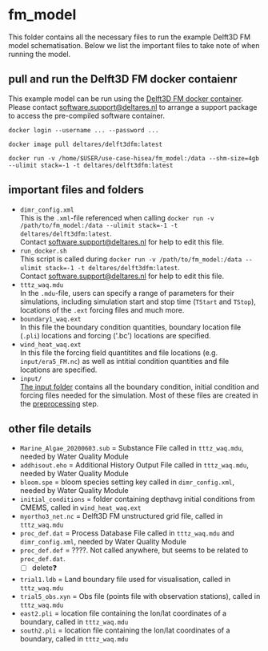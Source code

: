 # fm_model

This folder contains all the necessary files to run the example Delft3D FM model schematisation. Below we list the important files to take note of when running the model.

## pull and run the Delft3D FM docker contaienr

This example model can be run using the [Delft3D FM docker container](https://hub.docker.com/repository/docker/deltares/delft3dfm). Please contact software.support@deltares.nl to arrange a support package to access the pre-compiled software container.

    docker login --username ... --password ...
	
    docker image pull deltares/delft3dfm:latest
        
    docker run -v /home/$USER/use-case-hisea/fm_model:/data --shm-size=4gb --ulimit stack=-1 -t deltares/delft3dfm:latest

## important files and folders
* `dimr_config.xml` \
    This is the `.xml`-file referenced when calling `docker run -v /path/to/fm_model:/data --ulimit stack=-1 -t deltares/delft3dfm:latest`. \
    Contact software.support@deltares.nl for help to edit this file.
* `run_docker.sh` \
    This script is called during `docker run -v /path/to/fm_model:/data --ulimit stack=-1 -t deltares/delft3dfm:latest`. \
    Contact software.support@deltares.nl for help to edit this file.
* `tttz_waq.mdu` \
    In the `.mdu`-file, users can specify a range of parameters for their simulations, including simulation start and stop time (`TStart` and `TStop`),  locations of the `.ext` forcing files and much more.
* `boundary1_waq.ext` \
    In this file the boundary condition quantities, boundary location file (`.pli`) locations and forcing ('.bc') locations are specified.
* `wind_heat_waq.ext` \
    In this file the forcing field quantitites and file locations (e.g. `input/era5_FM.nc`) as well as intitial condition quantities and file locations are specified.
* `input/` \
    [The input folder](https://github.com/c-scale-community/use-case-hisea/tree/main/fm_model/input) contains all the boundary condition, initial condition and forcing files needed for the simulation. Most of these files are created in the [preprocessing](https://github.com/c-scale-community/use-case-hisea/tree/main/scripts/preprocessing) step.

## other file details

* `Marine_Algae_20200603.sub` = Substance File called in `tttz_waq.mdu`, needed by Water Quality Module
* `addhisout.eho` = Additional History Output File called in `tttz_waq.mdu`, needed by Water Quality Module
* `bloom.spe` = bloom species setting key called in `dimr_config.xml`, needed by Water Quality Module
* `initial_conditions` = folder containing depthavg initial conditions from CMEMS, called in `wind_heat_waq.ext`
* `myortho3_net.nc` = Delft3D FM unstructured grid file, called in `tttz_waq.mdu`
* `proc_def.dat` = Process Database File called in `tttz_waq.mdu` and `dimr_config.xml`, needed by Water Quality Module
* `proc_def.def` = ????. Not called anywhere, but seems to be related to `proc_def.dat`.
    - [ ] delete❓
* `trial1.ldb` = Land boundary file used for visualisation, called in `tttz_waq.mdu`
* `trial5_obs.xyn` = Obs file (points file with observation stations), called in `tttz_waq.mdu`
* `east2.pli` = location file containing the lon/lat coordinates of a boundary, called in `tttz_waq.mdu`
* `south2.pli` = location file containing the lon/lat coordinates of a boundary, called in `tttz_waq.mdu`
